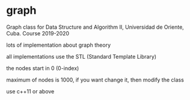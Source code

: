 # graph
Graph class for Data Structure and Algorithm II, Universidad de Oriente, Cuba. Course 2019-2020

lots of implementation about graph theory

all implementations use the STL (Standard Template Library)

the nodes start in 0 (0-index)

maximum of nodes is 1000, if you want change it, then modify the class

use c++11 or above
